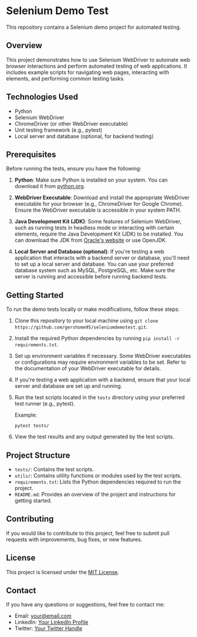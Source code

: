 # Selenium Demo Test

This repository contains a Selenium demo project for automated testing.

## Overview

This project demonstrates how to use Selenium WebDriver to automate web browser interactions and perform automated testing of web applications. It includes example scripts for navigating web pages, interacting with elements, and performing common testing tasks.

## Technologies Used

- Python
- Selenium WebDriver
- ChromeDriver (or other WebDriver executable)
- Unit testing framework (e.g., pytest)
- Local server and database (optional, for backend testing)

## Prerequisites

Before running the tests, ensure you have the following:

1. **Python**: Make sure Python is installed on your system. You can download it from [python.org](https://www.python.org/).

2. **WebDriver Executable**: Download and install the appropriate WebDriver executable for your browser (e.g., ChromeDriver for Google Chrome). Ensure the WebDriver executable is accessible in your system PATH.

3. **Java Development Kit (JDK)**: Some features of Selenium WebDriver, such as running tests in headless mode or interacting with certain elements, require the Java Development Kit (JDK) to be installed. You can download the JDK from [Oracle's website](https://www.oracle.com/java/technologies/javase-jdk11-downloads.html) or use OpenJDK.

4. **Local Server and Database (optional)**: If you're testing a web application that interacts with a backend server or database, you'll need to set up a local server and database. You can use your preferred database system such as MySQL, PostgreSQL, etc. Make sure the server is running and accessible before running backend tests.

## Getting Started

To run the demo tests locally or make modifications, follow these steps:

1. Clone this repository to your local machine using `git clone https://github.com/gershome95/seleniumdemotest.git`.

2. Install the required Python dependencies by running `pip install -r requirements.txt`.

3. Set up environment variables if necessary. Some WebDriver executables or configurations may require environment variables to be set. Refer to the documentation of your WebDriver executable for details.

4. If you're testing a web application with a backend, ensure that your local server and database are set up and running.

5. Run the test scripts located in the `tests` directory using your preferred test runner (e.g., pytest).

   Example:
   ```
   pytest tests/
   ```

6. View the test results and any output generated by the test scripts.

## Project Structure

- `tests/`: Contains the test scripts.
- `utils/`: Contains utility functions or modules used by the test scripts.
- `requirements.txt`: Lists the Python dependencies required to run the project.
- `README.md`: Provides an overview of the project and instructions for getting started.

## Contributing

If you would like to contribute to this project, feel free to submit pull requests with improvements, bug fixes, or new features.

## License

This project is licensed under the [MIT License](LICENSE).

## Contact

If you have any questions or suggestions, feel free to contact me:

- Email: [your@email.com](mailto:your@email.com)
- LinkedIn: [Your LinkedIn Profile](https://www.linkedin.com/in/yourprofile/)
- Twitter: [Your Twitter Handle](https://twitter.com/yourhandle)
